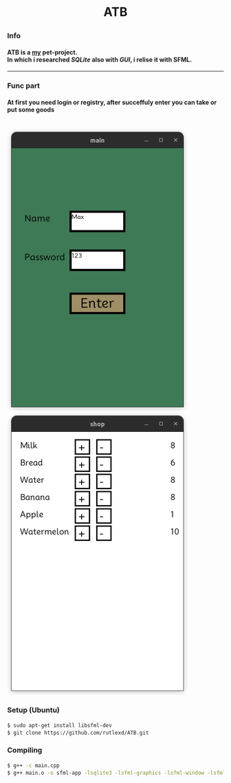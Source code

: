 # <p align = "center">**ATB** </p>


### Info

#### **ATB** is a [my](https://github.com/rutlexd) pet-project. </br> In which i researched *SQLite* also with *GUI*, i relise it with SFML.
--- 
### Func part

#### At first you need login or registry, after succeffuly enter you can take or put some goods


</br>![Alt text](src/login.png "Login window") ![Alt text](src/shop.png "Shop window")

### Setup (Ubuntu)

``` sh
$ sudo apt-get install libsfml-dev
$ git clone https://github.com/rutlexd/ATB.git
```

### Compiling 
``` sh
$ g++ -c main.cpp
$ g++ main.o -o sfml-app -lsqlite3 -lsfml-graphics -lsfml-window -lsfml-system
```

